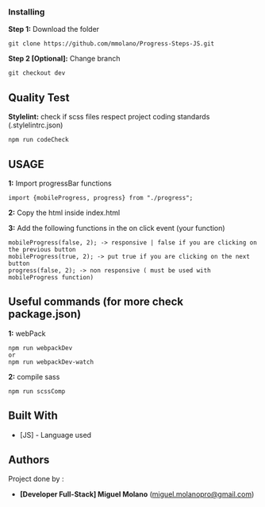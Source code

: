 ### Installing

**Step 1:** Download the folder
```
git clone https://github.com/mmolano/Progress-Steps-JS.git
```

**Step 2 [Optional]:** Change branch
```
git checkout dev
```

## Quality Test

**Stylelint:** check if scss files respect project coding standards (.stylelintrc.json)
```
npm run codeCheck
```

## USAGE

**1:** Import progressBar functions
```
import {mobileProgress, progress} from "./progress";
```

**2:** Copy the html inside index.html

**3:** Add the following functions in the on click event (your function)
```
mobileProgress(false, 2); -> responsive | false if you are clicking on the previous button
mobileProgress(true, 2); -> put true if you are clicking on the next button
progress(false, 2); -> non responsive ( must be used with mobileProgress function) 
```


## Useful commands (for more check package.json)
**1:** webPack
```
npm run webpackDev 
or
npm run webpackDev-watch
```
**2:** compile sass
```
npm run scssComp
```

## Built With

* [JS] - Language used

## Authors

Project done by :

* **[Developer Full-Stack] Miguel Molano** (miguel.molanopro@gmail.com)
